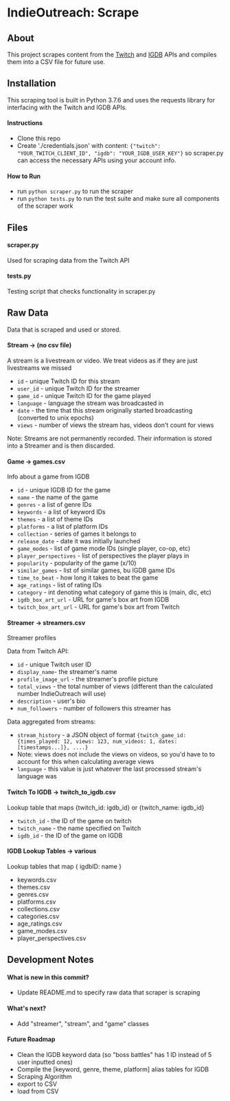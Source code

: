 # IndieOutreach: Scrape

## About
This project scrapes content from the [Twitch](https://dev.twitch.tv/docs/api/reference#get-streams) and [IGDB](https://api-docs.igdb.com/?shell#age-rating) APIs and compiles them into a CSV file for future use.



## Installation
This scraping tool is built in Python 3.7.6 and uses the requests library for interfacing with the Twitch and IGDB APIs.

#### Instructions
 - Clone this repo
 - Create './credentials.json' with content: `{"twitch": "YOUR_TWITCH_CLIENT_ID", "igdb": "YOUR_IGDB_USER_KEY"}` so scraper.py can access the necessary APIs using your account info.

#### How to Run
 - run `python scraper.py` to run the scraper
 - run `python tests.py` to run the test suite and make sure all components of the scraper work


## Files

#### scraper.py
Used for scraping data from the Twitch API

#### tests.py
Testing script that checks functionality in scraper.py


## Raw Data
Data that is scraped and used or stored.

#### Stream -> (no csv file)
A stream is a livestream or video.
We treat videos as if they are just livestreams we missed
 - `id` - unique Twitch ID for this stream
 - `user_id` - unique Twitch ID for the streamer  
 - `game_id` - unique Twitch ID for the game played
 - `language` - language the stream was broadcasted in
 - `date` - the time that this stream originally started broadcasting (converted to unix epochs)
 - `views` - number of views the stream has, videos don't count for views


 Note: Streams are not permanently recorded. Their information is stored into a Streamer and is then discarded.


#### Game -> games.csv
Info about a game from IGDB
 - `id` - unique IGDB ID for the game
 - `name` - the name of the game
 - `genres` - a list of genre IDs
 - `keywords` - a list of keyword IDs
 - `themes` - a list of theme IDs
 - `platforms` - a list of platform IDs
 - `collection` - series of games it belongs to
 - `release_date` - date it was initially launched
 - `game_modes` - list of game mode IDs (single player, co-op, etc)
 - `player_perspectives` - list of perspectives the player plays in
 - `popularity` - popularity of the game (x/10)
 - `similar_games` - list of similar games, bu IGDB game IDs
 - `time_to_beat` - how long it takes to beat the game
 - `age_ratings` - list of rating IDs
 - `category` - int denoting what category of game this is (main, dlc, etc)
 - `igdb_box_art_url` - URL for game's box art from IGDB
 - `twitch_box_art_url` - URL for game's box art from Twitch

#### Streamer -> streamers.csv
Streamer profiles

Data from Twitch API:
 - `id` - unique Twitch user ID
 - `display_name`- the streamer's name
 - `profile_image_url` - the streamer's profile picture
 - `total_views` - the total number of views (different than the calculated number IndieOutreach will use)
 - `description` - user's bio
 - `num_followers` - number of followers this streamer has

Data aggregated from streams:
 - `stream_history` - a JSON object of format `{twitch_game_id: {times_played: 12, views: 123, num_videos: 1, dates: [timestamps...]}, ....}`
  - Note: views does not include the views on videos, so you'd have to to account for this when calculating average views
 - `language` - this value is just whatever the last processed stream's language was


#### Twitch To IGDB -> twitch_to_igdb.csv
Lookup table that maps {twitch_id: igdb_id} or {twitch_name: igdb_id}
 - `twitch_id` -  the ID of the game on twitch
 - `twitch_name` - the name specified on Twitch
 - `igdb_id` - the ID of the game on IGDB

#### IGDB Lookup Tables -> various
Lookup tables that map { igdbID: name }
 - keywords.csv
 - themes.csv
 - genres.csv
 - platforms.csv
 - collections.csv
 - categories.csv
 - age_ratings.csv
 - game_modes.csv
 - player_perspectives.csv


## Development Notes

#### What is new in this commit?
 - Update README.md to specify raw data that scraper is scraping

#### What's next?
 - Add "streamer", "stream", and "game" classes

#### Future Roadmap
 - Clean the IGDB keyword data (so "boss battles" has 1 ID instead of 5 user inputted ones)
 - Compile the [keyword, genre, theme, platform] alias tables for IGDB
 - Scraping Algorithm
 - export to CSV
 - load from CSV
